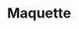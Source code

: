 ---
layout: design
permalink: /maquette/
title: "Maquette"
created: "2023"
root: "/assets/02_design/maquette/"
bg-video: >
  <iframe src="https://player.vimeo.com/video/1018321472" allow="autoplay" width="640" height="360" frameborder="0" webkitallowfullscreen mozallowfullscreen allowfullscreen></iframe>

description: >
  Maquette is a live physical-virtual performance combining motion capture, contemporary circus and gaming technology to push the boundaries of what “human” looks like to both the physical and the programmed eye. Orchestrated, captured and rendered in real time, each performance is unique, providing Maquette’s audience with a never-before-seen experience.

artists:
  - person: Lisa Jamhoury
    url: https://lisajamhoury.com/maquette

role:
  - Unreal Engine Developer<br>- Motion Capture & Avatars

showings:
  - text: MAXLive Festival ~ 2023
    url: https://mediaartexploration.org/maquette/
  - text: IDFA DocLab ~ 2022

press:
  - text: OptiTrack News
    url: https://optitrack.com/news/49/Maquette-Success-Story

documentation:
  - "01.jpg"
  - "02.jpg"
  - "03.jpg"
  - "04.jpg"
  - "05.jpg"
  - "06.jpg"
  - <iframe src="https://player.vimeo.com/video/1018321472" width="640" height="360" frameborder="0" webkitallowfullscreen mozallowfullscreen allowfullscreen></iframe>
---